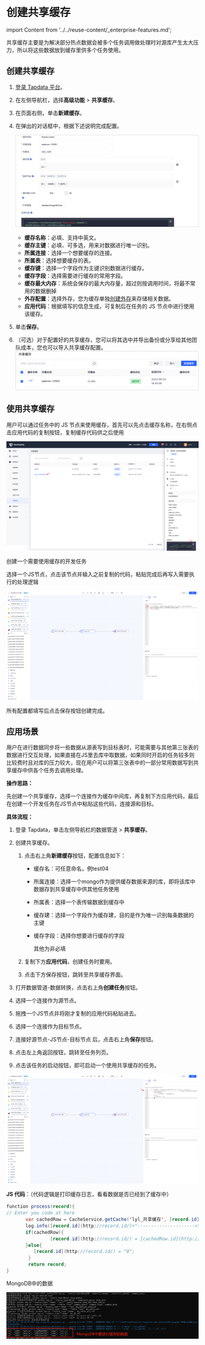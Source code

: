 # 创建共享缓存

import Content from '../../reuse-content/_enterprise-features.md';

<Content />

共享缓存主要是为解决部分热点数据会被多个任务调用做处理时对源库产生太大压力，所以将这些数据放到缓存里供多个任务使用。



## 创建共享缓存

1. [登录 Tapdata 平台](../log-in.md)。

2. 在左侧导航栏，选择**高级功能** > **共享缓存**。

3. 在页面右侧，单击**新建缓存**。

4. 在弹出的对话框中，根据下述说明完成配置。

   ![共享缓存](../../images/apply_external_storage_shared_cache_cn.png)

   * **缓存名称**：必填、支持中英文。
   * **缓存主键**：必填、可多选，用来对数据进行唯一识别。
   * **所属连接**：选择一个想要缓存的连接。
   * **所属表**：选择想要缓存的表。
   * **缓存键**：选择一个字段作为主键识别数据进行缓存。
   * **缓存字段**：选择需要进行缓存的常用字段。
   * **缓存最大内存**：系统会保存的最大内存量，超过则按调用时间，将最不常用的数据删掉
   * **外存配置**：选择外存，您为缓存单独[创建外存](../manage-system/manage-external-storage.md)来存储相关数据。
   * **应用代码**：根据填写的信息生成，可复制后在任务的 JS 节点中进行使用该缓存。

5. 单击**保存**。

6. （可选）对于配置好的共享缓存，您可以将其选中并导出备份或分享给其他团队成本，您也可以导入共享缓存配置。
   ![导入/导出共享缓存配置](../../images/import_export_shared_cache.png)

   



## 使用共享缓存

用户可以通过任务中的 JS 节点来使用缓存，首先可以先点击缓存名称，在右侧点击应用代码的复制按钮，复制缓存代码供之后使用

![](../../images/use_shared_cache_1.png)



创建一个需要使用缓存的开发任务

选择一个JS节点，点击该节点并输入之前复制的代码，粘贴完成后再写入需要执行的处理逻辑

![](../../images/use_shared_cache_2.png)



所有配置都填写后点击保存按钮创建完成。





## 应用场景

用户在进行数据同步将一些数据从源表写到目标表时，可能需要与其他第三张表的数据进行交互处理，如果直接在JS里去库中取数据，如果同时开启的任务较多则比较费时且对库的压力较大，现在用户可以将第三张表中的一部分常用数据写到共享缓存中供各个任务去调用处理。



**操作思路：**

先创建一个共享缓存，选择一个连接作为缓存中间库，再复制下方应用代码，最后在创建一个开发任务在JS节点中粘贴这些代码，连接源和目标。



**具体流程：**

1. 登录 Tapdata，单击左侧导航栏的数据管道 > **共享缓存**。

2. 创建共享缓存。

   1. 点击右上角**新建缓存**按钮，配置信息如下：

      * 缓存名：可任意命名，例test04

      * 所属连接：选择一个mongo作为提供缓存数据来源的库，即将该库中数据存到共享缓存中供其他任务使用

      * 所属表：选择一个表传输数据到缓存中

      * 缓存建：选择一个字段作为缓存建，目的是作为唯一识别每条数据的主键

      * 缓存字段：选择你想要进行缓存的字段

        其他为非必填

   2. 复制下方**应用代码**，创建任务时要用。

   3. 点击下方保存按钮，跳转至共享缓存界面。

3. 打开数据管道-数据转换，点击右上角**创建任务**按钮。

4. 选择一个连接作为源节点。

5. 拖拽一个JS节点并将刚才复制的应用代码粘贴进去。

6. 选择一个连接作为目标节点。

7. 连接好源节点-JS节点-目标节点 后，点击右上角**保存**按钮。

8. 点击左上角返回按钮，跳转至任务列页。

9. 点击该任务的启动按钮，即可启动一个使用共享缓存的任务。

![](../../images/use_shared_cache_3.png)





**JS 代码**：（代码逻辑是打印缓存日志，看看数据是否已经到了缓存中）

```java
function process(record){
// Enter you code at here
       var cachedRow = CacheService.getCache('lyl_共享缓存', [record.id](http://record.id/) );
       log.info([record.id](http://record.id/)+"--------------------->"+JSONUtil.obj2Json(cachedRow));
       if(cachedRow){
                [record.id](http://record.id/) = [cachedRow.id](http://cachedrow.id/);
       }else{
          [record.id](http://record.id/) = "0";
        }
        return record;
}
```



MongoDB中的数据

![](../../images/use_shared_cache_4.png)